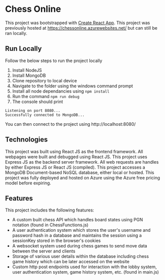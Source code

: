 # Chess Online

This project was bootstrapped with [Create React App](https://github.com/facebook/create-react-app).
This project was previously hosted at https://chessonline.azurewebsites.net/ but can still be ran locally.

## Run Locally
Follow the below steps to run the project locally
1. Install NodeJS
2. Install MongoDB
3. Clone repository to local device
4. Navigate to the folder using the windows command prompt
5. Install all node dependancies using ```npm install```
5. Run the command ```npm run debug```
6. The console should print
```
Listening on port 8080...
Successfully connected to MongoDB...
```
You can then connect to the project using http://localhost:8080/

## Technologies
This project was built using React JS as the frontend framework. All webpages were built and debugged using React JS.
This project uses Express JS as the backend server framework. All web requests are handles by either Express JS or React JS (compiled).
This project accesses a MongoDB Document-based NoSQL database, either local or hosted.
This project was fully deployed and hosted on Azure using the Azure free pricing model before expiring.

## Features
This project includes the following features:
- A custom built chess API which handles board states using PGN notation (found in ChessFunctions.js)
- A user authentication system which stores the user's username and password hash in a database and maintains the session using a sessionKey stored in the browser's cookies
- A websocket system used during chess games to send move data between the server and clients
- Storage of various user details within the database including chess game history which can be later accessed on the website
- Custom http post endpoints used for interaction with the lobby system, user authentication system, game history system, etc. (found in main.js)
